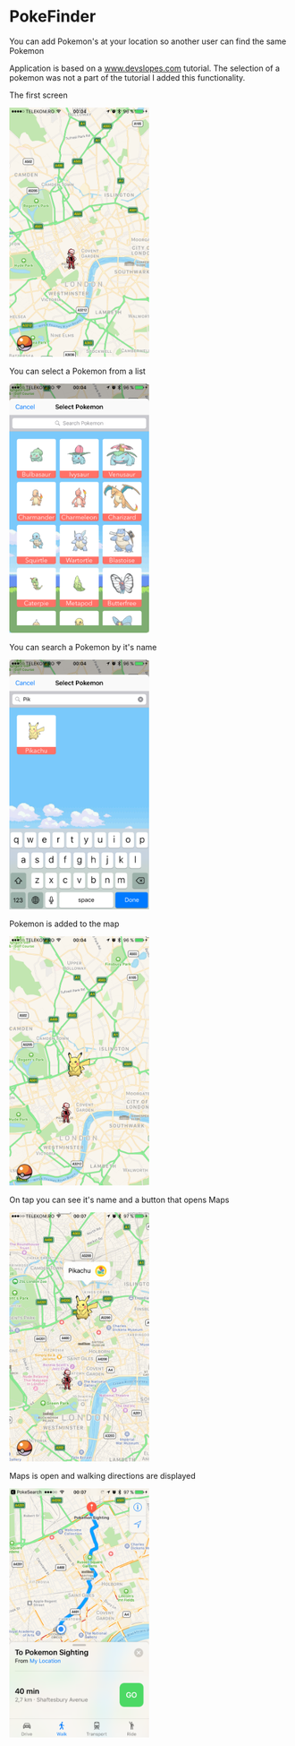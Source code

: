 # PokeFinder
You can add Pokemon's at your location so another user can find the same Pokemon 

Application is based on a www.devslopes.com tutorial. The selection of a pokemon was not a part of the tutorial I added this functionality.

The first screen

<img src="https://github.com/butnaruandrei/PokeFinder/blob/master/screenshots/IMG_4513.PNG?raw=true" width="250" />

You can select a Pokemon from a list

<img src="https://github.com/butnaruandrei/PokeFinder/blob/master/screenshots/IMG_4514.PNG?raw=true" width="250" />

You can search a Pokemon by it's name

<img src="https://github.com/butnaruandrei/PokeFinder/blob/master/screenshots/IMG_4515.PNG?raw=true" width="250" />

Pokemon is added to the map

<img src="https://github.com/butnaruandrei/PokeFinder/blob/master/screenshots/IMG_4516.PNG?raw=true" width="250" />

On tap you can see it's name and a button that opens Maps

<img src="https://github.com/butnaruandrei/PokeFinder/blob/master/screenshots/IMG_4517.PNG?raw=true" width="250" />

Maps is open and walking directions are displayed

<img src="https://github.com/butnaruandrei/PokeFinder/blob/master/screenshots/IMG_4518.PNG?raw=true" width="250" />
